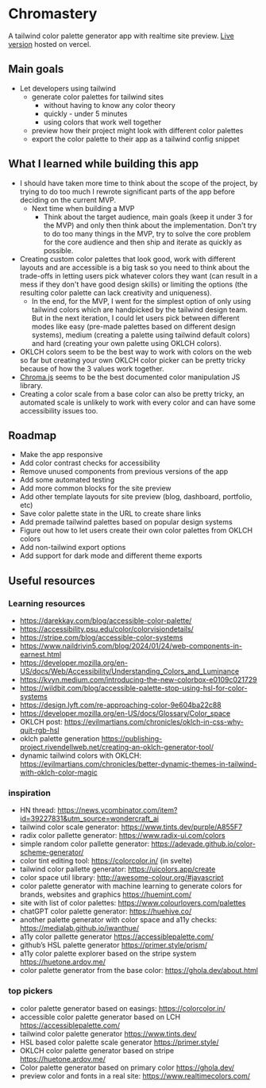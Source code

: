 # Chromastery

A tailwind color palette generator app with realtime site preview. [Live version](https://chromastery.vercel.app/) hosted on vercel.

## Main goals
- Let developers using tailwind
  - generate color palettes for tailwind sites
    - without having to know any color theory
    - quickly - under 5 minutes
    - using colors that work well together
  - preview how their project might look with different color palettes
  - export the color palette to their app as a tailwind config snippet

## What I learned while building this app
- I should have taken more time to think about the scope of the project, by trying to do too much I rewrote significant parts of the app before deciding on the current MVP.
  - Next time when building a MVP
    - Think about the target audience, main goals (keep it under 3 for the MVP) and only then think about the implementation. Don't try to do too many things in the MVP, try to solve the core problem for the core audience and then ship and iterate as quickly as possible.
- Creating custom color palettes that look good, work with different layouts and are accessible is a big task so you need to think about the trade-offs in letting users pick whatever colors they want (can result in a mess if they don't have good design skills) or limiting the options (the resulting color palette can lack creativity and uniqueness).
  - In the end, for the MVP, I went for the simplest option of only using tailwind colors which are handpicked by the tailwind design team. But in the next iteration, I could let users pick between different modes like easy (pre-made palettes based on different design systems), medium (creating a palette using tailwind default colors) and hard (creating your own palette using OKLCH colors).
- OKLCH colors seem to be the best way to work with colors on the web so far but creating your own OKLCH color picker can be pretty tricky because of how the 3 values work together.
- [Chroma.js](https://gka.github.io/chroma.js/) seems to be the best documented color manipulation JS library. 
- Creating a color scale from a base color can also be pretty tricky, an automated scale is unlikely to work with every color and can have some accessibility issues too.

## Roadmap
- Make the app responsive
- Add color contrast checks for accessibility
- Remove unused components from previous versions of the app
- Add some automated testing
- Add more common blocks for the site preview
- Add other template layouts for site preview (blog, dashboard, portfolio, etc)
- Save color palette state in the URL to create share links
- Add premade tailwind palettes based on popular design systems
- Figure out how to let users create their own color palettes from OKLCH colors
- Add non-tailwind export options
- Add support for dark mode and different theme exports



## Useful resources

### Learning resources

- https://darekkay.com/blog/accessible-color-palette/
- https://accessibility.psu.edu/color/colorvisiondetails/
- https://stripe.com/blog/accessible-color-systems
- https://www.naildrivin5.com/blog/2024/01/24/web-components-in-earnest.html
- https://developer.mozilla.org/en-US/docs/Web/Accessibility/Understanding_Colors_and_Luminance
- https://kvyn.medium.com/introducing-the-new-colorbox-e0109c021729
- https://wildbit.com/blog/accessible-palette-stop-using-hsl-for-color-systems
- https://design.lyft.com/re-approaching-color-9e604ba22c88
- https://developer.mozilla.org/en-US/docs/Glossary/Color_space
- OKLCH post: https://evilmartians.com/chronicles/oklch-in-css-why-quit-rgb-hsl
- oklch palette generation https://publishing-project.rivendellweb.net/creating-an-oklch-generator-tool/
- dynamic tailwind colors with OKLCH: https://evilmartians.com/chronicles/better-dynamic-themes-in-tailwind-with-oklch-color-magic

### inspiration

- HN thread: https://news.ycombinator.com/item?id=39227831&utm_source=wondercraft_ai
- tailwind color scale generator: https://www.tints.dev/purple/A855F7
- radix color pallette generator: https://www.radix-ui.com/colors
- simple random color pallette generator: https://adevade.github.io/color-scheme-generator/
- color tint editing tool: https://colorcolor.in/ (in svelte)
- tailwind color pallette generator: https://uicolors.app/create
- color space util library: http://awesome-colour.org/#javascript
- color palette generator with machine learning to generate colors for brands, websites and graphics https://huemint.com/
- site with list of color palettes: https://www.colourlovers.com/palettes
- chatGPT color palette generator: https://huehive.co/
- another palette generator with color space and a11y checks: https://medialab.github.io/iwanthue/
- a11y color pallette generator https://accessiblepalette.com/
- github’s HSL palette generator https://primer.style/prism/
- a11y color palette explorer based on the stripe system https://huetone.ardov.me/
- color palette generator from the base color: https://ghola.dev/about.html

### top pickers

- color palette generator based on easings: https://colorcolor.in/
- accessible color palette generator based on LCH https://accessiblepalette.com/
- tailwind color palette generator https://www.tints.dev/
- HSL based color palette scale generator https://primer.style/
- OKLCH color palette generator based on stripe https://huetone.ardov.me/
- Color palette generator based on primary color https://ghola.dev/
- preview color and fonts in a real site: https://www.realtimecolors.com/